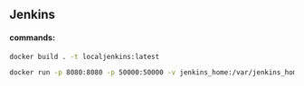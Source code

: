 ## Jenkins

#### commands:

```bash
docker build . -t localjenkins:latest
```

```bash
docker run -p 8080:8080 -p 50000:50000 -v jenkins_home:/var/jenkins_home localjenkins:latest
```